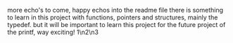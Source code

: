 more echo's to come, happy echos into the readme file
there is something to learn in this project with functions, pointers and structures, mainly the typedef. but it will be important to learn this project for the future project of the printf, way exciting!
1\n2\n3
